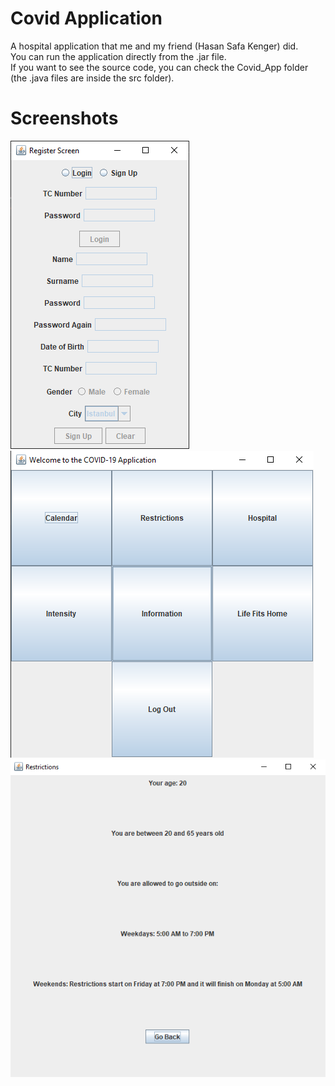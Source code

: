 # Covid Application
A hospital application that me and my friend (Hasan Safa Kenger) did.  
You can run the application directly from the .jar file.  
If you want to see the source code, you can check the Covid_App folder (the .java files are inside the src folder).  
# Screenshots  
![First Screenshot](https://github.com/Eren4/Covid-Application/raw/main//screenshot1.png)  
![Second Screenshot](https://github.com/Eren4/Covid-Application/raw/main//screenshot2.png)  
![Third Screenshot](https://github.com/Eren4/Covid-Application/raw/main//screenshot3.png)  

